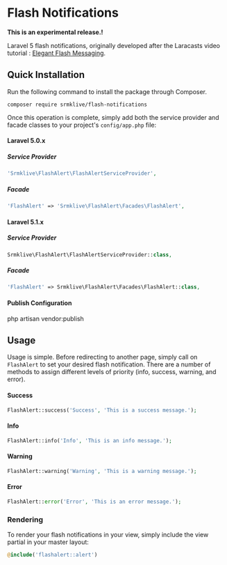 Flash Notifications
===================

**This is an experimental release.!**

Laravel 5 flash notifications, originally developed after the Laracasts video tutorial : [Elegant Flash Messaging](https://laracasts.com/series/build-project-flyer-with-me/episodes/9).

Quick Installation
------------------
Run the following command to install the package through Composer.
```
composer require srmklive/flash-notifications
```

Once this operation is complete, simply add both the service provider and facade classes to your project's `config/app.php` file:

#### Laravel 5.0.x
##### Service Provider
```php
'Srmklive\FlashAlert\FlashAlertServiceProvider',
```

##### Facade
```php
'FlashAlert' => 'Srmklive\FlashAlert\Facades\FlashAlert',
```

#### Laravel 5.1.x
##### Service Provider
```php
Srmklive\FlashAlert\FlashAlertServiceProvider::class,
```

##### Facade
```php
'FlashAlert' => Srmklive\FlashAlert\Facades\FlashAlert::class,
```

#### Publish Configuration
php artisan vendor:publish

Usage
-----
Usage is simple. Before redirecting to another page, simply call on `FlashAlert` to set your desired flash notification. There are a number of methods to assign different levels of priority (info, success, warning, and error).

#### Success

```php
FlashAlert::success('Success', 'This is a success message.');
```

#### Info

```php
FlashAlert::info('Info', 'This is an info message.');
```

#### Warning

```php
FlashAlert::warning('Warning', 'This is a warning message.');
```

#### Error

```php
FlashAlert::error('Error', 'This is an error message.');
```

### Rendering
To render your flash notifications in your view, simply include the view partial in your master layout:

```php
@include('flashalert::alert')
```